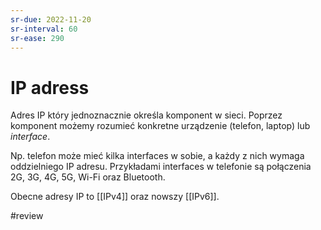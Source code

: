 ```yaml
---
sr-due: 2022-11-20
sr-interval: 60
sr-ease: 290
---
```


# IP adress
Adres IP który jednoznacznie określa komponent w sieci. Poprzez komponent możemy rozumieć konkretne urządzenie (telefon, laptop) lub *interface*. 

Np. telefon może mieć kilka interfaces w sobie, a każdy z nich wymaga oddzielniego IP adresu. Przykładami interfaces w telefonie są połączenia 2G, 3G, 4G, 5G, Wi-Fi oraz Bluetooth. 

Obecne adresy IP to [[IPv4]] oraz nowszy [[IPv6]]. 

#review